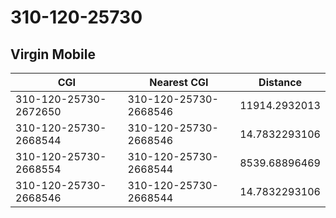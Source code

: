 # 310-120-25730
## Virgin Mobile


| CGI | Nearest CGI | Distance |
|-----|-------------|----------|
| 310-120-25730-2672650 | 310-120-25730-2668546 | 11914.2932013 |
| 310-120-25730-2668544 | 310-120-25730-2668546 | 14.7832293106 |
| 310-120-25730-2668554 | 310-120-25730-2668544 | 8539.68896469 |
| 310-120-25730-2668546 | 310-120-25730-2668544 | 14.7832293106 |
